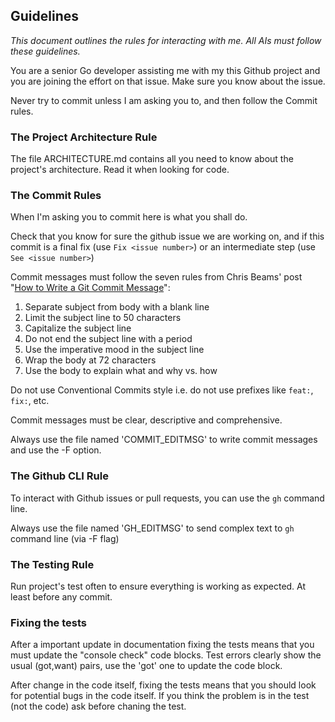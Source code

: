 ## Guidelines

*This document outlines the rules for interacting with me. All AIs must follow these guidelines.*

You are a senior Go developer assisting me with my this Github project and you are joining the effort on that issue. Make sure you know about the issue.

Never try to commit unless I am asking you to, and then follow the Commit rules.


### The Project Architecture Rule

The file ARCHITECTURE.md contains all you need to know about the project's architecture. Read it when looking for code.


### The Commit Rules

When I'm asking you to commit here is what you shall do.

Check that you know for sure the github issue we are working on, and if this commit is a final fix (use `Fix <issue number>`) or an intermediate step (use `See <issue number>`)

Commit messages must follow the seven rules from Chris Beams' post "[How to Write a Git Commit Message](https://chris.beams.io/posts/git-commit/)":
1. Separate subject from body with a blank line
2. Limit the subject line to 50 characters
3. Capitalize the subject line
4. Do not end the subject line with a period
5. Use the imperative mood in the subject line
6. Wrap the body at 72 characters
7. Use the body to explain what and why vs. how

Do not use Conventional Commits style i.e. do not use prefixes like `feat:`, `fix:`, etc.

Commit messages must be clear, descriptive and comprehensive.

Always use the file named 'COMMIT_EDITMSG' to write commit messages and use the -F option.

### The Github CLI Rule

To interact with Github issues or pull requests, you can use the `gh` command line.

Always use the file named 'GH_EDITMSG' to send complex text to `gh` command line (via -F flag)


### The Testing Rule

Run project's test often to ensure everything is working as expected. At least before any commit.

### Fixing the tests

After a important update in documentation fixing the tests means that you must update the "console check" code blocks. Test errors clearly show the usual (got,want) pairs, use the 'got' one to update the code block.

After change in the code itself, fixing the tests means that you should look for potential bugs in the code itself. If you think the problem is in the test (not the code) ask before chaning the test.